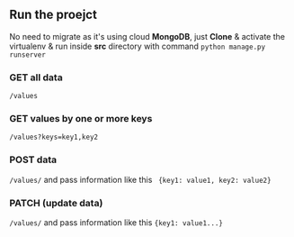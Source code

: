 ## Run the proejct
No need to migrate as it's using cloud <b>MongoDB</b>, just <b>Clone</b> & activate the virtualenv & run inside <b>src</b> directory with command 
``` python manage.py runserver ```

###  GET all data
```/values```

### GET values by one or more keys
``` /values?keys=key1,key2 ```

### POST data
``` /values/ ``` and pass information like this ``` {key1: value1, key2: value2}```

### PATCH (update data)
``` /values/ ``` and pass information like this ```{key1: value1...}```